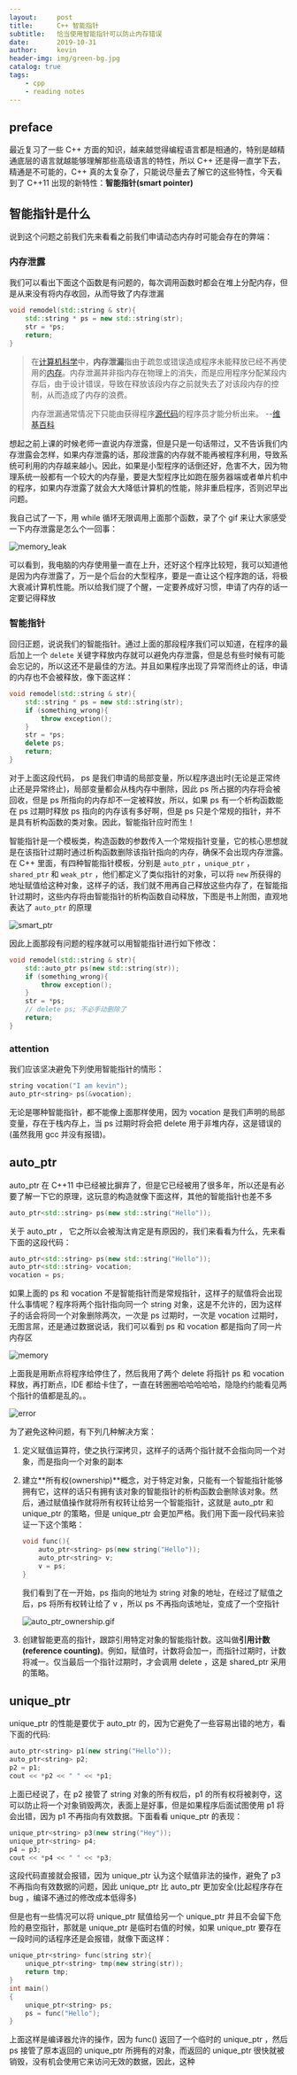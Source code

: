 ```yaml
---
layout:     post
title:      C++ 智能指针
subtitle:   恰当使用智能指针可以防止内存错误
date:       2019-10-31
author:     kevin
header-img: img/green-bg.jpg
catalog: true
tags:
    - cpp
    - reading notes
---
```




## preface



最近复习了一些 C++ 方面的知识，越来越觉得编程语言都是相通的，特别是越精通底层的语言就越能够理解那些高级语言的特性，所以 C++ 还是得一直学下去，精通是不可能的，C++ 真的太复杂了，只能说尽量去了解它的这些特性，今天看到了 C++11 出现的新特性：**智能指针(smart pointer)**



## 智能指针是什么



说到这个问题之前我们先来看看之前我们申请动态内存时可能会存在的弊端：



### 内存泄露



我们可以看出下面这个函数是有问题的，每次调用函数时都会在堆上分配内存，但是从来没有将内存收回，从而导致了内存泄漏



```cpp
void remodel(std::string & str){
    std::string * ps = new std::string(str);
    str = *ps;
    return;
}
```



> 在[计算机科学](https://zh.wikipedia.org/wiki/计算机科学)中，**内存泄漏**指由于疏忽或错误造成程序未能释放已经不再使用的[内存](https://zh.wikipedia.org/wiki/内存)。内存泄漏并非指内存在物理上的消失，而是应用程序分配某段内存后，由于设计错误，导致在释放该段内存之前就失去了对该段内存的控制，从而造成了内存的浪费。
>
> 内存泄漏通常情况下只能由获得程序[源代码](https://zh.wikipedia.org/wiki/源代码)的程序员才能分析出来。  --[维基百科](https://zh.wikipedia.org/wiki/%E5%86%85%E5%AD%98%E6%B3%84%E6%BC%8F)



想起之前上课的时候老师一直说内存泄露，但是只是一句话带过，又不告诉我们内存泄露会怎样，如果内存泄露的话，那段泄露的内存就不能再被程序利用，导致系统可利用的内存越来越小。因此，如果是小型程序的话倒还好，危害不大，因为物理系统一般都有一个较大的内存量，要是大型程序比如跑在服务器端或者单片机中的程序，如果内存泄露了就会大大降低计算机的性能，除非重启程序，否则迟早出问题。



我自己试了一下，用 while 循环无限调用上面那个函数，录了个 gif 来让大家感受一下内存泄露是怎么个一回事：



![memory_leak](https://i.loli.net/2019/10/31/o4HkP2iEtUfA6Zv.gif)



可以看到，我电脑的内存使用量一直在上升，还好这个程序比较短，我可以知道他是因为内存泄露了，万一是个后台的大型程序，要是一直让这个程序跑的话，将极大衰减计算机性能。所以给我们提了个醒，一定要养成好习惯，申请了内存的话一定要记得释放



### 智能指针 



回归正题，说说我们的智能指针。通过上面的那段程序我们可以知道，在程序的最后加上一个 `delete` 关键字释放内存就可以避免内存泄露，但是总有些时候有可能会忘记的，所以这还不是最佳的方法。并且如果程序出现了异常而终止的话，申请的内存也不会被释放，像下面这样：



```cpp
void remodel(std::string & str){
    std::string * ps = new std::string(str);
    if (something_wrong){
        throw exception();
    }
    str = *ps;
    delete ps;
    return;
}
```



对于上面这段代码， ps 是我们申请的局部变量，所以程序退出时(无论是正常终止还是异常终止)，局部变量都会从栈内存中删除，因此 ps 所占据的内存将会被回收，但是 ps 所指向的内存却不一定被释放，所以，如果 ps 有一个析构函数能在 ps 过期时释放 ps 指向的内存该有多好啊，但是 ps 只是个常规的指针，并不是具有析构函数的类对象。因此，智能指针应时而生！



智能指针是一个模板类，构造函数的参数传入一个常规指针变量，它的核心思想就是在该指针过期时通过析构函数删除该指针指向的内存，确保不会出现内存泄露。在 C++ 里面，有四种智能指针模板，分别是 `auto_ptr`  ，`unique_ptr` ， `shared_ptr` 和 `weak_ptr` ，他们都定义了类似指针的对象，可以将 `new` 所获得的地址赋值给这种对象，这样子的话，我们就不用再自己释放这些内存了，在智能指针过期时，这些内存将由智能指针的析构函数自动释放，下图是书上附图，直观地表达了 `auto_ptr` 的原理



![smart_ptr](https://i.loli.net/2019/10/31/EZNzYqh9IfgPQMa.png)



因此上面那段有问题的程序就可以用智能指针进行如下修改：

```cpp
void remodel(std::string & str){
    std::auto_ptr ps(new std::string(str));
    if (something_wrong){
        throw exception();
    }
    str = *ps;
    // delete ps; 不必手动删除了
    return;
}
```



### attention



我们应该坚决避免下列使用智能指针的情形：

```cpp
string vocation("I am kevin");
auto_ptr<string> ps(&vocation);
```



无论是哪种智能指针，都不能像上面那样使用，因为 vocation 是我们声明的局部变量，存在于栈内存上，当 ps 过期时将会把 delete 用于非堆内存，这是错误的(虽然我用 gcc 并没有报错)。



## auto_ptr



auto_ptr 在 C++11 中已经被比摒弃了，但是它已经被用了很多年，所以还是有必要了解一下它的原理，这玩意的构造就像下面这样，其他的智能指针也差不多



```cpp
auto_ptr<std::string> ps(new std::string("Hello"));
```



关于 auto_ptr ， 它之所以会被淘汰肯定是有原因的，我们来看看为什么，先来看下面的这段代码：

```cpp
auto_ptr<std::string> ps(new std::string("Hello"));
auto_ptr<std::string> vocation;
vocation = ps;
```



如果上面的 ps 和 vocation 不是智能指针而是常规指针，这样子的赋值将会出现什么事情呢？程序将两个指针指向同一个 string 对象，这是不允许的，因为这样子的话会将同一个对象删除两次，一次是 ps 过期时，一次是 vocation 过期时，无图言屌，还是通过数据说话，我们可以看到 ps 和 vocation 都是指向了同一片内存区

![memory](https://i.loli.net/2019/10/31/7pMcd4wVvq5FXbY.png)



上面我是用断点将程序给停住了，然后我用了两个 delete 将指针 ps 和 vocation 释放，再打断点，IDE 都给卡住了，一直在转圈圈哈哈哈哈哈，隐隐约约能看见两个指针的值都是乱的。。

![error](https://i.loli.net/2019/10/31/B6bY3NqKcIpnOyg.png)

为了避免这种问题，有下列几种解决方案：

1. 定义赋值运算符，使之执行深拷贝，这样子的话两个指针就不会指向同一个对象，而是指向一个对象的副本

2. 建立**所有权(ownership)**概念，对于特定对象，只能有一个智能指针能够拥有它，这样的话只有拥有该对象的智能指针的析构函数会删除该对象。然后，通过赋值操作就将所有权转让给另一个智能指针，这就是 auto_ptr 和 unique_ptr 的策略，但是 unique_ptr 会更加严格。我们用下面一段代码来验证一下这个策略：

   ```cpp
   void func(){
       auto_ptr<string> ps(new string("Hello"));
       auto_ptr<string> v;
       v = ps;
   }
   ```

   我们看到了在一开始，ps 指向的地址为 string 对象的地址，在经过了赋值之后，ps 将所有权转让给了 v ，所以 ps 不再指向该地址，变成了一个空指针

   ![auto_ptr_ownership.gif](https://i.loli.net/2019/10/31/1NgAB2XwfPK9zMy.gif)

3. 创建智能更高的指针，跟踪引用特定对象的智能指针数。这叫做**引用计数(reference counting)**。例如，赋值时，计数将会加一，而指针过期时，计数将减一。仅当最后一个指针过期时，才会调用 delete ，这是 shared_ptr 采用的策略。



## unique_ptr



unique_ptr 的性能是要优于 auto_ptr 的，因为它避免了一些容易出错的地方，看下面的代码:

```cpp
auto_ptr<string> p1(new string("Hello"));
auto_ptr<string> p2;
p2 = p1;
cout << *p2 << " " << *p1;
```

上面已经说了，在 p2 接管了 string 对象的所有权后，p1 的所有权将被剥夺，这可以防止将一个对象销毁两次，表面上是好事，但是如果程序后面试图使用 p1 将会出错，因为 p1 不再指向有效数据。下面看看 unique_ptr 的表现：

```cpp
unique_ptr<string> p3(new string("Hey"));
unique_ptr<string> p4;
p4 = p3;
cout << *p4 << " " << *p3;
```

这段代码直接就会报错，因为 unique_ptr 认为这个赋值非法的操作，避免了 p3 不再指向有效数据的问题，因此 unique_ptr 比 auto_ptr 更加安全(比起程序存在 bug ，编译不通过的修改成本低得多)



但是也有一些情况可以将 unique_ptr 赋值给另一个 unique_ptr 并且不会留下危险的悬空指针，那就是 unique_ptr 是临时右值的时候，如果 unique_ptr 要存在一段时间的话程序还是会报错，就像下面这样：

```cpp
unique_ptr<string> func(string str){
    unique_ptr<string> tmp(new string(str));
    return tmp;
}
int main()
{
    unique_ptr<string> ps;
    ps = func("Hello");
}
```

上面这样是编译器允许的操作，因为 func() 返回了一个临时的 unique_ptr ，然后 ps 接管了原本返回的 unique_ptr 所拥有的对象，而返回的 unique_ptr 很快就被销毁，没有机会使用它来访问无效的数据，因此，这种